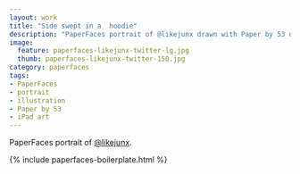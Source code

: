 ```yaml
---
layout: work
title: "Side swept in a  hoodie"
description: "PaperFaces portrait of @likejunx drawn with Paper by 53 on an iPad."
image: 
  feature: paperfaces-likejunx-twitter-lg.jpg
  thumb: paperfaces-likejunx-twitter-150.jpg
category: paperfaces
tags: 
- PaperFaces
- portrait
- illustration
- Paper by 53
- iPad art
---
```


PaperFaces portrait of [@likejunx](http://twitter.com/likejunx).

{% include paperfaces-boilerplate.html %}
